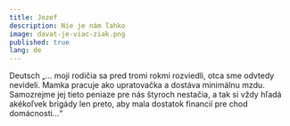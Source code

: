 ```yaml
---
title: Jozef
description: Nie je nám ľahko
image: davat-je-viac-ziak.png
published: true
lang: de
---
```

Deutsch
„... moji rodičia sa pred tromi rokmi rozviedli, otca sme odvtedy nevideli. Mamka pracuje ako upratovačka a dostáva minimálnu mzdu. Samozrejme jej tieto peniaze pre nás štyroch nestačia, a tak si vždy hľadá akékoľvek brigády len preto, aby mala dostatok financií pre chod domácnosti...“
